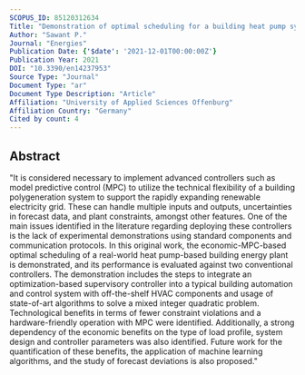 ```yaml
---
SCOPUS_ID: 85120312634
Title: "Demonstration of optimal scheduling for a building heat pump system using economic-mpc"
Author: "Sawant P."
Journal: "Energies"
Publication Date: {'$date': '2021-12-01T00:00:00Z'}
Publication Year: 2021
DOI: "10.3390/en14237953"
Source Type: "Journal"
Document Type: "ar"
Document Type Description: "Article"
Affiliation: "University of Applied Sciences Offenburg"
Affiliation Country: "Germany"
Cited by count: 4
---
```


## Abstract
"It is considered necessary to implement advanced controllers such as model predictive control (MPC) to utilize the technical flexibility of a building polygeneration system to support the rapidly expanding renewable electricity grid. These can handle multiple inputs and outputs, uncertainties in forecast data, and plant constraints, amongst other features. One of the main issues identified in the literature regarding deploying these controllers is the lack of experimental demonstrations using standard components and communication protocols. In this original work, the economic-MPC-based optimal scheduling of a real-world heat pump-based building energy plant is demonstrated, and its performance is evaluated against two conventional controllers. The demonstration includes the steps to integrate an optimization-based supervisory controller into a typical building automation and control system with off-the-shelf HVAC components and usage of state-of-art algorithms to solve a mixed integer quadratic problem. Technological benefits in terms of fewer constraint violations and a hardware-friendly operation with MPC were identified. Additionally, a strong dependency of the economic benefits on the type of load profile, system design and controller parameters was also identified. Future work for the quantification of these benefits, the application of machine learning algorithms, and the study of forecast deviations is also proposed."
